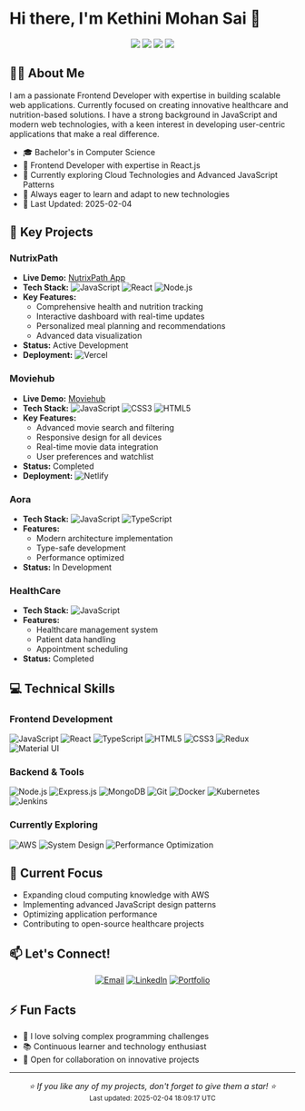 # Hi there, I'm Kethini Mohan Sai 👋

<div align="center">
  <img src="https://img.shields.io/badge/JavaScript-Developer-yellow"/>
  <img src="https://img.shields.io/badge/Frontend-Specialist-blue"/>
  <img src="https://img.shields.io/badge/React-Expert-61dafb"/>
  <img src="https://komarev.com/ghpvc/?username=SAI4227PP&color=blue&style=flat-square&label=Profile+Views"/>
</div>

## 🧑‍💻 About Me

I am a passionate Frontend Developer with expertise in building scalable web applications. Currently focused on creating innovative healthcare and nutrition-based solutions. I have a strong background in JavaScript and modern web technologies, with a keen interest in developing user-centric applications that make a real difference.

- 🎓 Bachelor's in Computer Science
- 💼 Frontend Developer with expertise in React.js
- 🌱 Currently exploring Cloud Technologies and Advanced JavaScript Patterns
- 🚀 Always eager to learn and adapt to new technologies
- 📅 Last Updated: 2025-02-04


## 🔭 Key Projects

### NutrixPath
- **Live Demo:** [NutrixPath App](https://nutrix-path.vercel.app)
- **Tech Stack:** 
  ![JavaScript](https://img.shields.io/badge/-JavaScript-F7DF1E?style=flat&logo=javascript&logoColor=black)
  ![React](https://img.shields.io/badge/-React-61DAFB?style=flat&logo=react&logoColor=black)
  ![Node.js](https://img.shields.io/badge/-Node.js-339933?style=flat&logo=node.js&logoColor=white)
- **Key Features:**
  - Comprehensive health and nutrition tracking
  - Interactive dashboard with real-time updates
  - Personalized meal planning and recommendations
  - Advanced data visualization
- **Status:** Active Development
- **Deployment:** ![Vercel](https://img.shields.io/badge/-Vercel-000000?style=flat&logo=vercel&logoColor=white)

### Moviehub
- **Live Demo:** [Moviehub](https://moviezone4.netlify.app/)
- **Tech Stack:** 
  ![JavaScript](https://img.shields.io/badge/-JavaScript-F7DF1E?style=flat&logo=javascript&logoColor=black)
  ![CSS3](https://img.shields.io/badge/-CSS3-1572B6?style=flat&logo=css3&logoColor=white)
  ![HTML5](https://img.shields.io/badge/-HTML5-E34F26?style=flat&logo=html5&logoColor=white)
- **Key Features:**
  - Advanced movie search and filtering
  - Responsive design for all devices
  - Real-time movie data integration
  - User preferences and watchlist
- **Status:** Completed
- **Deployment:** ![Netlify](https://img.shields.io/badge/-Netlify-00C7B7?style=flat&logo=netlify&logoColor=white)

### Aora
- **Tech Stack:** 
  ![JavaScript](https://img.shields.io/badge/-JavaScript-F7DF1E?style=flat&logo=javascript&logoColor=black)
  ![TypeScript](https://img.shields.io/badge/-TypeScript-3178C6?style=flat&logo=typescript&logoColor=white)
- **Features:**
  - Modern architecture implementation
  - Type-safe development
  - Performance optimized
- **Status:** In Development

### HealthCare
- **Tech Stack:** 
  ![JavaScript](https://img.shields.io/badge/-JavaScript-F7DF1E?style=flat&logo=javascript&logoColor=black)
- **Features:**
  - Healthcare management system
  - Patient data handling
  - Appointment scheduling
- **Status:** Completed

## 💻 Technical Skills

### Frontend Development
![JavaScript](https://img.shields.io/badge/-JavaScript-F7DF1E?style=flat&logo=javascript&logoColor=black)
![React](https://img.shields.io/badge/-React-61DAFB?style=flat&logo=react&logoColor=black)
![TypeScript](https://img.shields.io/badge/-TypeScript-3178C6?style=flat&logo=typescript&logoColor=white)
![HTML5](https://img.shields.io/badge/-HTML5-E34F26?style=flat&logo=html5&logoColor=white)
![CSS3](https://img.shields.io/badge/-CSS3-1572B6?style=flat&logo=css3&logoColor=white)
![Redux](https://img.shields.io/badge/-Redux-764ABC?style=flat&logo=redux&logoColor=white)
![Material UI](https://img.shields.io/badge/-Material_UI-0081CB?style=flat&logo=material-ui&logoColor=white)

### Backend & Tools
![Node.js](https://img.shields.io/badge/-Node.js-339933?style=flat&logo=node.js&logoColor=white)
![Express.js](https://img.shields.io/badge/-Express.js-000000?style=flat&logo=express&logoColor=white)
![MongoDB](https://img.shields.io/badge/-MongoDB-47A248?style=flat&logo=mongodb&logoColor=white)
![Git](https://img.shields.io/badge/-Git-F05032?style=flat&logo=git&logoColor=white)
![Docker](https://img.shields.io/badge/-Docker-2496ED?style=flat&logo=docker&logoColor=white)
![Kubernetes](https://img.shields.io/badge/-Kubernetes-326CE5?style=flat&logo=kubernetes&logoColor=white)
![Jenkins](https://img.shields.io/badge/-Jenkins-D24939?style=flat&logo=jenkins&logoColor=white)

### Currently Exploring
![AWS](https://img.shields.io/badge/-AWS-232F3E?style=flat&logo=amazon-aws&logoColor=white)
![System Design](https://img.shields.io/badge/-System_Design-FF6B6B?style=flat)
![Performance Optimization](https://img.shields.io/badge/-Performance_Optimization-38B2AC?style=flat)

## 🎯 Current Focus
- Expanding cloud computing knowledge with AWS
- Implementing advanced JavaScript design patterns
- Optimizing application performance
- Contributing to open-source healthcare projects

## 📫 Let's Connect!

<div align="center">
  
[![Email](https://img.shields.io/badge/-Email-D14836?style=for-the-badge&logo=gmail&logoColor=white)](mailto:hip6379@gmail.com)
[![LinkedIn](https://img.shields.io/badge/-LinkedIn-0077B5?style=for-the-badge&logo=linkedin&logoColor=white)](https://www.linkedin.com/in/kethini-mohan-sai-29a3831a8/)
[![Portfolio](https://img.shields.io/badge/-Portfolio-000000?style=for-the-badge&logo=notion&logoColor=white)](javascript:void(0))

</div>

## ⚡ Fun Facts

- 🎯 I love solving complex programming challenges
- 📚 Continuous learner and technology enthusiast
- 🤝 Open for collaboration on innovative projects

---

<div align="center">
  <i>⭐️ If you like any of my projects, don't forget to give them a star! ⭐️</i>
</div>

<!-- Dynamic content updates -->
<div align="center">
  <sub>Last updated: 2025-02-04 18:09:17 UTC</sub>
</div>
